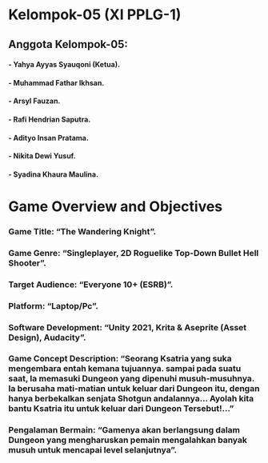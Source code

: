# Kelompok-05 (XI PPLG-1)
## Anggota Kelompok-05:
#### - Yahya Ayyas Syauqoni (Ketua).
#### - Muhammad Fathar Ikhsan.
#### - Arsyl Fauzan.
#### - Rafi Hendrian Saputra.
#### - Adityo Insan Pratama.
#### - Nikita Dewi Yusuf.
#### - Syadina Khaura Maulina.
#

# Game Overview and Objectives
### Game Title: “The Wandering Knight”.
### Game Genre: “Singleplayer, 2D Roguelike Top-Down Bullet Hell Shooter”.
### Target Audience: “Everyone 10+ (ESRB)”.
### Platform: “Laptop/Pc”.
### Software Development: “Unity 2021, Krita & Aseprite (Asset Design), Audacity”.
### Game Concept Description: “Seorang Ksatria yang suka mengembara entah kemana tujuannya. sampai pada suatu saat, Ia memasuki Dungeon yang dipenuhi musuh-musuhnya. Ia berusaha mati-matian untuk keluar dari Dungeon itu, dengan hanya berbekalkan senjata Shotgun andalannya… Ayolah kita bantu Ksatria itu untuk keluar dari Dungeon Tersebut!...”
### Pengalaman Bermain: “Gamenya akan berlangsung dalam Dungeon yang mengharuskan pemain mengalahkan banyak musuh untuk mencapai level selanjutnya”.
#
